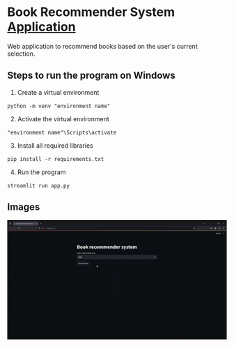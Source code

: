 # Book Recommender System [Application](https://huggingface.co/spaces/ashish-001/Book_Recommender_System)
Web application to recommend books based on the user's current selection.



## Steps to run the program on Windows
1. Create a virtual environment 
```
python -m venv "environment name"
```
2. Activate the virtual environment
```
"environment name"\Scripts\activate
```
3. Install all required libraries
```
pip install -r requirements.txt
```
4. Run the program
```
streamlit run app.py
```

## Images
![Alt text](demo.gif)
